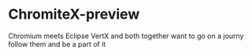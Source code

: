 # ChromiteX-preview
Chromium meets Eclipse VertX and both together want to go on a journy follow them and be a part of it
